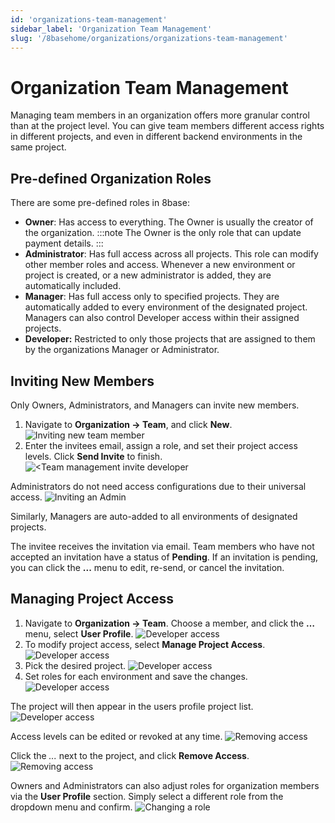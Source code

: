 ```yaml
---
id: 'organizations-team-management'
sidebar_label: 'Organization Team Management'
slug: '/8basehome/organizations/organizations-team-management'
---
```

# Organization Team Management

Managing team members in an organization offers more granular control than at the project level. You can give team members different access rights in different projects, and even in different backend environments in the same project.

## Pre-defined Organization Roles
There are some pre-defined roles in 8base:

-   **Owner**: Has access to everything. The Owner is usually the creator of the organization. 
:::note
The Owner is the only role that can update payment details.
:::    
-   **Administrator**: Has full access across all projects. This role can modify other member roles and access. Whenever a new environment or project is created, or a new administrator is added, they are automatically included.    
-   **Manager**: Has full access only to specified projects. They are automatically added to every environment of the designated project. Managers can also control Developer access within their assigned projects.    
-   **Developer:** Restricted to only those projects that are assigned to them by the organizations Manager or Administrator.
    
## Inviting New Members

Only Owners, Administrators, and Managers can invite new members.

1.  Navigate to **Organization -> Team**, and click **New**.
![Inviting new team member](_images/team-management-invite-1.png)
2.  Enter the invitees email, assign a role, and set their project access levels. Click **Send Invite** to finish.
![<Team management invite developer](_images/team-management-invite-developer.png)

Administrators do not need access configurations due to their universal access. 
![Inviting an Admin](_images/team-management-invite-administrator.png)

Similarly, Managers are auto-added to all environments of designated projects.

The invitee receives the invitation via email. Team members who have not accepted an invitation have a status of **Pending**. If an invitation is pending, you can click the **...** menu to edit, re-send, or cancel the invitation.

## Managing Project Access

1.  Navigate to **Organization -> Team**. Choose a member, and click the **…** menu, select **User Profile**.
![Developer access](_images/team-management-developer-access-1.png)
2.  To modify project access, select **Manage Project Access**.
![Developer access](_images/team-management-developer-access-2.png)
3. Pick the desired project. 
![Developer access](_images/team-management-developer-access-3.png)
4.  Set roles for each environment and save the changes. 
![Developer access](_images/team-management-developer-access-4.jpeg)

The project will then appear in the users profile project list.
![Developer access](_images/team-management-developer-access-5.jpeg)

Access levels can be edited or revoked at any time.
![Removing access](_images/team-management-developer-remove-1.png)

Click the *...* next to the project, and click **Remove Access**.
![Removing access](_images/team-management-developer-remove-2.png)

Owners and Administrators can also adjust roles for organization members via the **User Profile** section. Simply select a different role from the dropdown menu and confirm.
![Changing a role](_images/team-management-change-role.png)